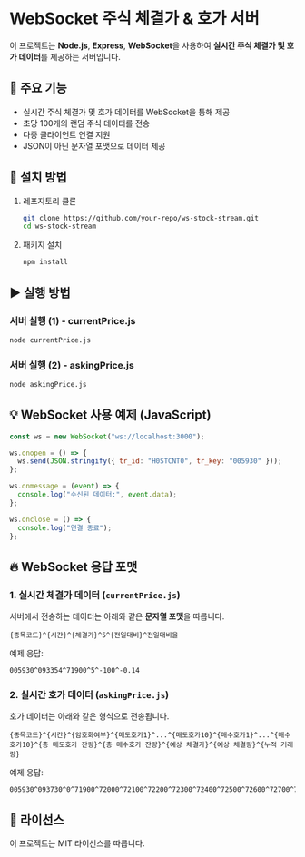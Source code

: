 # WebSocket 주식 체결가 & 호가 서버

이 프로젝트는 **Node.js**, **Express**, **WebSocket**을 사용하여 **실시간 주식 체결가 및 호가 데이터**를 제공하는 서버입니다.

## 🚀 주요 기능

- 실시간 주식 체결가 및 호가 데이터를 WebSocket을 통해 제공
- 초당 100개의 랜덤 주식 데이터를 전송
- 다중 클라이언트 연결 지원
- JSON이 아닌 문자열 포맷으로 데이터 제공

## 📌 설치 방법

1. 레포지토리 클론

   ```sh
   git clone https://github.com/your-repo/ws-stock-stream.git
   cd ws-stock-stream
   ```

2. 패키지 설치
   ```sh
   npm install
   ```

## ▶️ 실행 방법

### 서버 실행 (1) - currentPrice.js

```sh
node currentPrice.js
```

### 서버 실행 (2) - askingPrice.js

```sh
node askingPrice.js
```

## 💡 WebSocket 사용 예제 (JavaScript)

```javascript
const ws = new WebSocket("ws://localhost:3000");

ws.onopen = () => {
  ws.send(JSON.stringify({ tr_id: "H0STCNT0", tr_key: "005930" }));
};

ws.onmessage = (event) => {
  console.log("수신된 데이터:", event.data);
};

ws.onclose = () => {
  console.log("연결 종료");
};
```

## 🔥 WebSocket 응답 포맷

### **1. 실시간 체결가 데이터** (`currentPrice.js`)

서버에서 전송하는 데이터는 아래와 같은 **문자열 포맷**을 따릅니다.

```
{종목코드}^{시간}^{체결가}^5^{전일대비}^전일대비율
```

예제 응답:

```
005930^093354^71900^5^-100^-0.14
```

### **2. 실시간 호가 데이터** (`askingPrice.js`)

호가 데이터는 아래와 같은 형식으로 전송됩니다.

```
{종목코드}^{시간}^{암호화여부}^{매도호가1}^...^{매도호가10}^{매수호가1}^...^{매수호가10}^{총 매도호가 잔량}^{총 매수호가 잔량}^{예상 체결가}^{예상 체결량}^{누적 거래량}
```

예제 응답:

```
005930^093730^0^71900^72000^72100^72200^72300^72400^72500^72600^72700^72800^71800^71700^71600^71500^71400^71300^71200^71100^71000^70900^91918^117942^92673^79708^106729^141988^176192^113906^134077^104229^95221^159371^220746^284657^212742^195370^182710^209747^376432^158171^1159362^2095167^0^0^0^0^525579^-72000^5^-100.00^3159115^0^8^0^0^0
```

## 📜 라이선스

이 프로젝트는 MIT 라이선스를 따릅니다.
